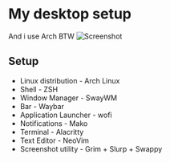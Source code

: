 # My desktop setup
And i use Arch BTW
![Screenshot](https://github.com/MIAH7/dotfiles/blob/main/Pictures/Screenshots/screenshot.png)

## Setup
* Linux distribution - Arch Linux
* Shell - ZSH
* Window Manager - SwayWM
* Bar - Waybar
* Application Launcher - wofi
* Notifications - Mako
* Terminal - Alacritty
* Text Editor - NeoVim
* Screenshot utility - Grim + Slurp + Swappy
